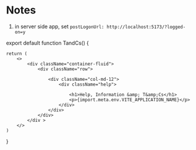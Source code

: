 # Notes #

1. in server side app, set 
   `postLogonUrl: http://localhost:5173/?logged-on=y`



export default function TandCs() {

    return (
        <>
            <div className="container-fluid">
                <div className="row">

                    <div className="col-md-12">
                        <div className="help">

                            <h1>Help, Information &amp; T&amp;Cs</h1>
                            <p>{import.meta.env.VITE_APPLICATION_NAME}</p>
                        </div>
                    </div>
                </div>
            </div >
        </>
    )
}